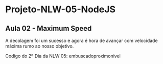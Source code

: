 # Projeto-NLW-05-NodeJS

## Aula 02 - Maximum Speed
A decolagem foi um sucesso e agora é hora de avançar com velocidade máxima rumo ao nosso objetivo.

Codigo do 2º Dia da NLW 05: embuscadoproximonivel

